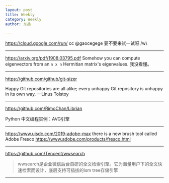 ```yaml
---
layout: post
title: Weekly
category: Weekly
author: 东岳

---
```


https://cloud.google.com/run/ cc @gaocegege 要不要来试一试呀 /w\

***

https://arxiv.org/pdf/1908.03795.pdf
Somehow you can compute eigenvectors from an `n x n` Hermitian matrix's eigenvalues.
我没看懂。

***

https://github.com/github/git-sizer

Happy Git repositories are all alike; every unhappy Git repository is unhappy in its own way. —Linus Tolstoy

***

https://github.com/RimoChan/Librian

Python 中文编程实例：AVG引擎

***

https://www.uisdc.com/2019-adobe-max there is a new brush tool called Adobe Fresco https://www.adobe.com/products/fresco.html

***

https://github.com/Tencent/wwsearch

> wwsearch是企业微信后台自研的全文检索引擎。它为海量用户下的全文快速检索而设计，底层支持可插拔的lsm tree存储引擎

***

